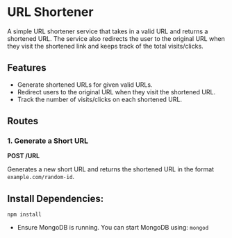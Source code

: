 # URL Shortener

A simple URL shortener service that takes in a valid URL and returns a shortened URL. The service also redirects the user to the original URL when they visit the shortened link and keeps track of the total visits/clicks.

## Features
- Generate shortened URLs for given valid URLs.
- Redirect users to the original URL when they visit the shortened URL.
- Track the number of visits/clicks on each shortened URL.

## Routes

### 1. Generate a Short URL
**POST /URL**

Generates a new short URL and returns the shortened URL in the format `example.com/random-id`.

## Install Dependencies:
 `npm install `

- Ensure MongoDB is running. You can start MongoDB using: `mongod`